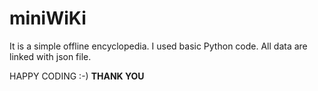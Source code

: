 # miniWiKi
It is a simple offline encyclopedia. 
I used basic Python code. 
All data are linked with json file.

HAPPY CODING :-)
__THANK YOU__
